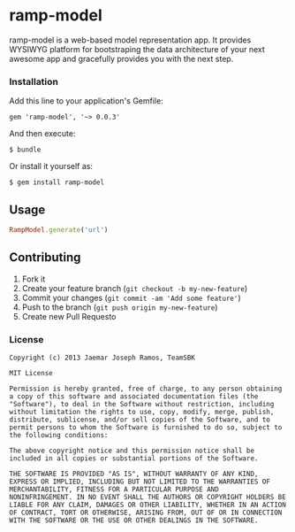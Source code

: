 ramp-model
==

ramp-model is a web-based model representation app. It provides WYSIWYG platform
for bootstraping the data architecture of your next awesome app and gracefully
provides you with the next step.

### Installation

Add this line to your application's Gemfile:

```
gem 'ramp-model', '~> 0.0.3'
```

And then execute:

```shell
$ bundle
```

Or install it yourself as:

```shell
$ gem install ramp-model
```

## Usage

```ruby
RampModel.generate('url')
```

## Contributing

1. Fork it
2. Create your feature branch (`git checkout -b my-new-feature`)
3. Commit your changes (`git commit -am 'Add some feature'`)
4. Push to the branch (`git push origin my-new-feature`)
5. Create new Pull Requesto


### License

```
Copyright (c) 2013 Jaemar Joseph Ramos, TeamSBK

MIT License

Permission is hereby granted, free of charge, to any person obtaining
a copy of this software and associated documentation files (the
"Software"), to deal in the Software without restriction, including
without limitation the rights to use, copy, modify, merge, publish,
distribute, sublicense, and/or sell copies of the Software, and to
permit persons to whom the Software is furnished to do so, subject to
the following conditions:

The above copyright notice and this permission notice shall be
included in all copies or substantial portions of the Software.

THE SOFTWARE IS PROVIDED "AS IS", WITHOUT WARRANTY OF ANY KIND,
EXPRESS OR IMPLIED, INCLUDING BUT NOT LIMITED TO THE WARRANTIES OF
MERCHANTABILITY, FITNESS FOR A PARTICULAR PURPOSE AND
NONINFRINGEMENT. IN NO EVENT SHALL THE AUTHORS OR COPYRIGHT HOLDERS BE
LIABLE FOR ANY CLAIM, DAMAGES OR OTHER LIABILITY, WHETHER IN AN ACTION
OF CONTRACT, TORT OR OTHERWISE, ARISING FROM, OUT OF OR IN CONNECTION
WITH THE SOFTWARE OR THE USE OR OTHER DEALINGS IN THE SOFTWARE.
```
